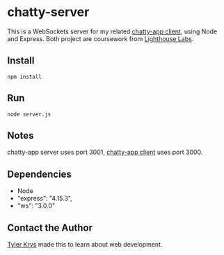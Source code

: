 # chatty-server

This is a WebSockets server for my related [chatty-app client](https://github.com/ty2k/chatty-app), using Node and Express. Both project are coursework from [Lighthouse Labs](https://github.com/lighthouse-labs).

## Install

`npm install`

## Run

`node server.js`

## Notes

chatty-app server uses port 3001, [chatty-app client](https://github.com/ty2k/chatty-app) uses port 3000.

## Dependencies

- Node
- "express": "4.15.3",
- "ws": "3.0.0"

## Contact the Author

[Tyler Krys](https://tylerkrys.ca) made this to learn about web development.